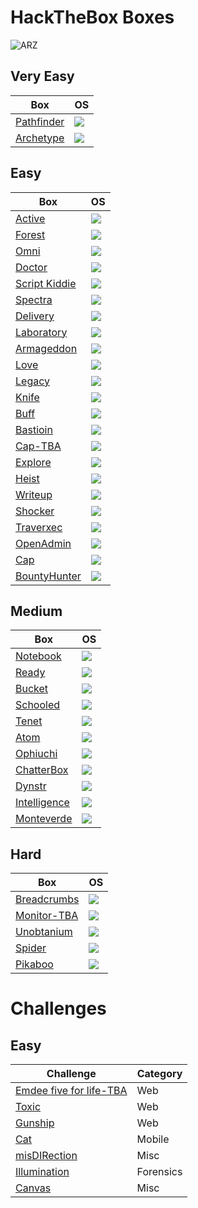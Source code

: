# HackTheBox Boxes

![ARZ](https://www.hackthebox.eu/badge/image/283411)

## Very Easy
Box                                                                                                              | OS
---                                                                                                              | ---       
[Pathfinder](https://github.com/AbdullahRizwan101/CTF-Writeups/blob/master/HackTheBox/Pathfinder.md)             | <img src="https://i.imgur.com/8SPmSeo.gif"/>
[Archetype](https://github.com/AbdullahRizwan101/CTF-Writeups/blob/master/HackTheBox/Archetype.md)               | <img src="https://i.imgur.com/8SPmSeo.gif"/>

## Easy

Box                                                                                                              | OS
---                                                                                                              | ---       
[Active](https://github.com/AbdullahRizwan101/CTF-Writeups/blob/master/HackTheBox/Active.md)                     | <img src="https://i.imgur.com/8SPmSeo.gif"/>
[Forest](https://github.com/AbdullahRizwan101/CTF-Writeups/blob/master/HackTheBox/Forest.md)                     |  <img src="https://i.imgur.com/8SPmSeo.gif"/>
[Omni](https://github.com/AbdullahRizwan101/CTF-Writeups/blob/master/HackTheBox/Omni.md)                         | <img src="https://i.imgur.com/8SPmSeo.gif"/>
[Doctor](https://github.com/AbdullahRizwan101/CTF-Writeups/blob/master/HackTheBox/Doctor.md)                     | <img src= "https://i.imgur.com/hZoovNY.png"/>
[Script Kiddie](https://github.com/AbdullahRizwan101/CTF-Writeups/blob/master/HackTheBox/Script_Kiddie.md)       | <img src="https://i.imgur.com/hZoovNY.png"/>
[Spectra](https://github.com/AbdullahRizwan101/CTF-Writeups/blob/master/HackTheBox/Spectra.md)                   | <img src="https://i.imgur.com/hZoovNY.png"/>
[Delivery](https://github.com/AbdullahRizwan101/CTF-Writeups/blob/master/HackTheBox/Deilvery.md)                 | <img src="https://i.imgur.com/hZoovNY.png"/> 
[Laboratory](https://github.com/AbdullahRizwan101/CTF-Writeups/blob/master/HackTheBox/Laboratory.md)             | <img src="https://i.imgur.com/hZoovNY.png"/> 
[Armageddon](https://github.com/AbdullahRizwan101/CTF-Writeups/blob/master/HackTheBox/Armageddon.md)             | <img src="https://i.imgur.com/hZoovNY.png"/>
[Love](https://github.com/AbdullahRizwan101/CTF-Writeups/blob/master/HackTheBox/Love.md)                         | <img src="https://i.imgur.com/8SPmSeo.gif"/>
[Legacy](https://github.com/AbdullahRizwan101/CTF-Writeups/blob/master/HackTheBox/Legacy.md)                     | <img src="https://i.imgur.com/8SPmSeo.gif"/>
[Knife](https://github.com/AbdullahRizwan101/CTF-Writeups/blob/master/HackTheBox/Knife.md)                       | <img src="https://i.imgur.com/hZoovNY.png"/>
[Buff](https://github.com/AbdullahRizwan101/CTF-Writeups/blob/master/HackTheBox/Buff.md)                         | <img src="https://i.imgur.com/8SPmSeo.gif"/>
[Bastioin](https://github.com/AbdullahRizwan101/CTF-Writeups/blob/master/HackTheBox/Bastion.md)                  | <img src="https://i.imgur.com/8SPmSeo.gif"/>
[Cap-TBA](https://github.com/AbdullahRizwan101/CTF-Writeups/blob/master/HackTheBox/Cap.md)                           | <img src="https://i.imgur.com/hZoovNY.png"/>
[Explore](https://github.com/AbdullahRizwan101/CTF-Writeups/blob/master/HackTheBox/Explore.md)              | <img src="https://i.imgur.com/eZSccPd.png"/>
[Heist](https://github.com/AbdullahRizwan101/CTF-Writeups/blob/master/HackTheBox/Heist.md)                   | <img src="https://i.imgur.com/8SPmSeo.gif"/>
[Writeup](https://github.com/AbdullahRizwan101/CTF-Writeups/blob/master/HackTheBox/Writeup.md)                 | <img src="https://i.imgur.com/hZoovNY.png"/>
[Shocker](https://github.com/AbdullahRizwan101/CTF-Writeups/blob/master/HackTheBox/Shocker.md)                 | <img src="https://i.imgur.com/hZoovNY.png"/>
[Traverxec](https://github.com/AbdullahRizwan101/CTF-Writeups/blob/master/HackTheBox/Traverxec.md)             | <img src="https://i.imgur.com/hZoovNY.png"/>
[OpenAdmin](https://github.com/AbdullahRizwan101/CTF-Writeups/blob/master/HackTheBox/OpenAdmin.md)             | <img src="https://i.imgur.com/hZoovNY.png"/>
[Cap](https://github.com/AbdullahRizwan101/CTF-Writeups/blob/master/HackTheBox/Cap.md)                         | <img src="https://i.imgur.com/hZoovNY.png"/>
[BountyHunter](https://github.com/AbdullahRizwan101/CTF-Writeups/blob/master/HackTheBox/BountyHunter.md)       | <img src="https://i.imgur.com/hZoovNY.png"/>

## Medium
Box                                                                                                              | OS
---                                                                                                              | ---
[Notebook](https://github.com/AbdullahRizwan101/CTF-Writeups/blob/master/HackTheBox/Notebook.md)                 | <img src="https://i.imgur.com/hZoovNY.png"/>
[Ready](https://github.com/AbdullahRizwan101/CTF-Writeups/blob/master/HackTheBox/Ready.md)                       | <img src="https://i.imgur.com/hZoovNY.png"/>
[Bucket](https://github.com/AbdullahRizwan101/CTF-Writeups/blob/master/HackTheBox/Bucket.md)                     | <img src="https://i.imgur.com/hZoovNY.png"/>
[Schooled](https://github.com/AbdullahRizwan101/CTF-Writeups/blob/master/HackTheBox/Schooled.md)                 | <img src="https://i.imgur.com/hZoovNY.png"/>
[Tenet](https://github.com/AbdullahRizwan101/CTF-Writeups/blob/master/HackTheBox/Tenet.md)                       | <img src="https://i.imgur.com/hZoovNY.png"/>
[Atom](https://github.com/AbdullahRizwan101/CTF-Writeups/blob/master/HackTheBox/Atom.md)                         | <img src="https://i.imgur.com/8SPmSeo.gif"/>
[Ophiuchi](https://github.com/AbdullahRizwan101/CTF-Writeups/blob/master/HackTheBox/Ophiuchi.md)                 | <img src="https://i.imgur.com/hZoovNY.png"/>
[ChatterBox](https://github.com/AbdullahRizwan101/CTF-Writeups/blob/master/HackTheBox/Chatterbox.md)             | <img src="https://i.imgur.com/8SPmSeo.gif"/>
[Dynstr](https://github.com/AbdullahRizwan101/CTF-Writeups/blob/master/HackTheBox/Dynstr.md)                     | <img src="https://i.imgur.com/hZoovNY.png"/>
[Intelligence](https://github.com/AbdullahRizwan101/CTF-Writeups/blob/master/HackTheBox/Intelligence.md)         | <img src="https://i.imgur.com/8SPmSeo.gif"/>
[Monteverde](https://github.com/AbdullahRizwan101/CTF-Writeups/blob/master/HackTheBox/Monteverde.md)             | <img src="https://i.imgur.com/8SPmSeo.gif"/>

## Hard

Box                                                                                                              | OS
---                                                                                                              | ---       
[Breadcrumbs](https://github.com/AbdullahRizwan101/CTF-Writeups/blob/master/HackTheBox/Breadcrumbs.md)           | <img src="https://i.imgur.com/8SPmSeo.gif"/>
[Monitor-TBA](https://github.com/AbdullahRizwan101/CTF-Writeups/blob/master/HackTheBox/Monitor.md)               | <img src= "https://i.imgur.com/hZoovNY.png"/>
[Unobtanium](https://github.com/AbdullahRizwan101/CTF-Writeups/blob/master/HackTheBox/Unobtainium.md)            | <img src= "https://i.imgur.com/hZoovNY.png"/>
[Spider](https://github.com/AbdullahRizwan101/CTF-Writeups/blob/master/HackTheBox/Spider.md)                     | <img src= "https://i.imgur.com/hZoovNY.png"/>
[Pikaboo](https://github.com/AbdullahRizwan101/CTF-Writeups/blob/master/HackTheBox/Pikaboo.md)                   | <img src= "https://i.imgur.com/hZoovNY.png"/>
# Challenges

## Easy

Challenge                                                                                                        |Category
---                                                                                                              | ---       
[Emdee five for life-TBA](https://github.com/AbdullahRizwan101/CTF-Writeups/blob/master/HackTheBox/MD5-4-life.md)    | Web
[Toxic](https://github.com/AbdullahRizwan101/CTF-Writeups/blob/master/HackTheBox/Toxic.md)                           | Web
[Gunship](https://github.com/AbdullahRizwan101/CTF-Writeups/blob/master/HackTheBox/Gunship.md)                       | Web
[Cat](https://github.com/AbdullahRizwan101/CTF-Writeups/blob/master/HackTheBox/Cat.md)                               | Mobile                 
[misDIRection](https://github.com/AbdullahRizwan101/CTF-Writeups/blob/master/HackTheBox/misDIRection.md)             | Misc
[Illumination](https://github.com/AbdullahRizwan101/CTF-Writeups/blob/master/HackTheBox/Illumination.md)             | Forensics
[Canvas](https://github.com/AbdullahRizwan101/CTF-Writeups/blob/master/HackTheBox/Canvas.md)                         | Misc
